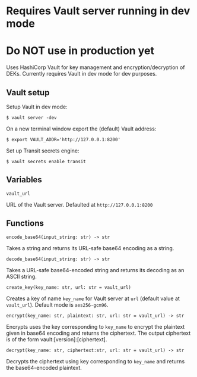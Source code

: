 # Requires Vault server running in dev mode
# Do NOT use in production yet

Uses HashiCorp Vault for key management and encryption/decryption of DEKs.
Currently requires Vault in dev mode for dev purposes.

## Vault setup
Setup Vault in dev mode:

`$ vault server -dev`

On a new terminal window export the (default) Vault address:

`$ export VAULT_ADDR='http://127.0.0.1:8200'`

Set up Transit secrets engine:

`$ vault secrets enable transit`

## Variables
`vault_url`

URL of the Vault server.
Defaulted at `http://127.0.0.1:8200`

## Functions
`encode_base64(input_string: str) -> str`

Takes a string and returns its URL-safe base64 encoding as a string.

`decode_base64(input_string: str) -> str`

Takes a URL-safe base64-encoded string and returns its decoding as an ASCII string.

`create_key(key_name: str, url: str = vault_url)`

Creates a key of name `key_name` for Vault server at `url` (default value at `vault_url`).
Default mode is `aes256-gcm96`.

`encrypt(key_name: str, plaintext: str, url: str = vault_url) -> str`

Encrypts uses the key corresponding to `key_name` to encrypt the plaintext given in base64 encoding and returns the ciphertext.
The output ciphertext is of the form vault:[version]:[ciphertext].

`decrypt(key_name: str, ciphertext:str, url: str = vault_url) -> str`

Decrypts the ciphertext using key corresponding to `key_name` and returns the base64-encoded plaintext.